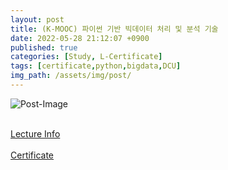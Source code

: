 ```yaml
---
layout: post
title: (K-MOOC) 파이썬 기반 빅데이터 처리 및 분석 기술
date: 2022-05-28 21:12:07 +0900
published: true
categories: [Study, L-Certificate]
tags: [certificate,python,bigdata,DCU]
img_path: /assets/img/post/
---
```


![Post-Image](CERTIFICATE-PythonBigdata.png)
<br><br>

[Lecture Info](http://www.kmooc.kr/courses/course-v1:DCUk+FD_DCU_08+2020_T2_1/course/)
<br><br>
[Certificate](http://www.kmooc.kr/certificates/90cc3774906f48628996ffff4f94d1a4)